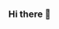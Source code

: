 ### Hi there 👋

<!--
**RemoImparato/RemoImparato** is a ✨ _special_ ✨ repository because its `README.md` (this file) appears on your GitHub profile.

Here are some ideas to get you started:

- 🔭 I’m currently working on ...
- 🌱 I’m currently learning Linux, Java
- 👯 I’m looking to collaborate on interesting open source projects that try to make the web a better place.
- 🤔 I’m looking for help with Linux and Java development. I should become more knowledgable about containerized development with Docker, Kuberneties, and hosted web development with Linux.
- 💬 Ask me about .Net Framework, IIS, SQL, WCF, HTML, CSS, JavaScript 
- 📫 How to reach me: by email
- 😄 Pronouns: he, him, his
- ⚡ Fun fact: ...
-->
